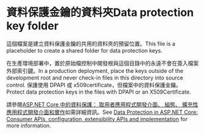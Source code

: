 # <a name="data-protection-key-folder"></a><span data-ttu-id="221f3-101">資料保護金鑰的資料夾</span><span class="sxs-lookup"><span data-stu-id="221f3-101">Data protection key folder</span></span>

<span data-ttu-id="221f3-102">這個檔案是建立資料保護金鑰的共用的資料夾的預留位置。</span><span class="sxs-lookup"><span data-stu-id="221f3-102">This file is a placeholder to create a shared folder for data protection keys.</span></span>

<span data-ttu-id="221f3-103">在生產環境部署中，置於原始檔控制中開發根與這個目錄中的永遠不會在簽入檔案外部索引鍵。</span><span class="sxs-lookup"><span data-stu-id="221f3-103">In a production deployment, place the keys outside of the development root and never check-in files in this directory into source control.</span></span> <span data-ttu-id="221f3-104">保護使用 DPAPI 或 x509certificate，但檔案中的資料保護金鑰。</span><span class="sxs-lookup"><span data-stu-id="221f3-104">Protect data protection keys in the files with DPAPI or an X509Certificate.</span></span>

<span data-ttu-id="221f3-105">請參閱[ASP.NET Core 中的資料保護： 取用者應用程式開發介面、 組態、 擴充性應用程式開發介面和實作](https://docs.microsoft.com/aspnet/core/security/data-protection/)如需詳細資訊。</span><span class="sxs-lookup"><span data-stu-id="221f3-105">See [Data Protection in ASP.NET Core: Consumer APIs, configuration, extensibility APIs and implementation](https://docs.microsoft.com/aspnet/core/security/data-protection/) for more information.</span></span>
